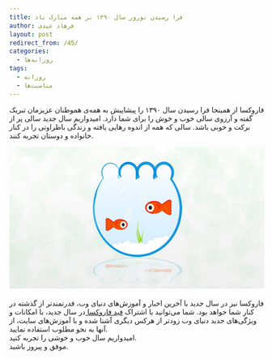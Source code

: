 ```yaml
---
title: فرا رسیدن نوروز سال ۱۳۹۰ بر همه مبارک باد
author: فرهاد عیدی
layout: post
redirect_from: /45/
categories:
  - روزانه‌ها
tags:
  - روزانه
  - مناسبت‌ها
---
```

فاروکسا از همینجا فرا رسیدن سال ۱۳۹۰ را پیشاپیش به همه‌ی هموطنان عزیزمان تبریک گفته و آرزوی سالی خوب و خوش را برای شما دارد. امیدواریم سال جدید سالی پر از برکت و خوبی باشد. سالی که همه از اندوه رهایی یافته و زندگی باطراوتی را در کنار خانواده و دوستان تجربه کنند.

<img class="mt-image-center" style="text-align: center; display: block; margin: 0pt auto 20px;" alt="happy-newruz-90" src="/asset/legacy/happy-newruz-90.jpg" width="550" height="280" />فاروکسا نیز در سال جدید با آخرین اخبار و آموزش‌های دنیای وب، قدرتمندتر از گذشته در کنار شما خواهد بود. شما می‌توانید با اشتراک [فید فاروکسا ][1]در سال جدید، با امکانات و ویژگی‌های جدید دنیای وب زودتر از هرکس دیگری آشنا شده و با آموزش‌های سایت، از آنها به نحو مطلوب استفاده نمایید.  
امیدواریم سال خوب و خوشی را تجربه کنید.  
موفق و پیروز باشید.

 [1]: http://feeds2.feedburner.com/faroxa